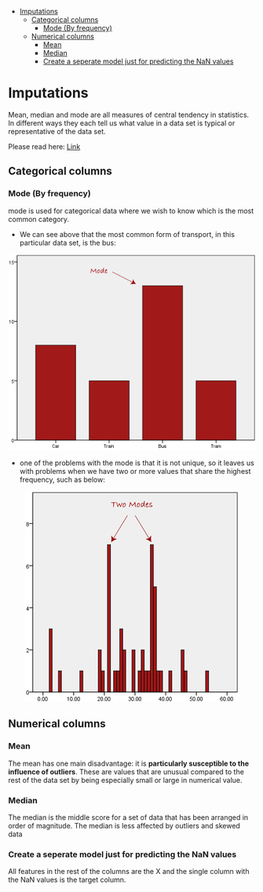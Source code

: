 <!--ts-->
   * [Imputations](#imputations)
      * [Categorical columns](#categorical-columns)
         * [Mode (By frequency)](#mode-by-frequency)
      * [Numerical columns](#numerical-columns)
         * [Mean](#mean)
         * [Median](#median)
         * [Create a seperate model just for predicting the NaN values](#create-a-seperate-model-just-for-predicting-the-nan-values)

<!-- Added by: gil_diy, at: Wed 26 Jan 2022 20:44:24 IST -->

<!--te-->


# Imputations

Mean, median and mode are all measures of central tendency in statistics. In different ways they each tell us what value in a data set is typical or representative of the data set.

Please read here: [Link](https://statistics.laerd.com/statistical-guides/measures-central-tendency-mean-mode-median.php)

## Categorical columns

### Mode (By frequency)

mode is used for categorical data where we wish to know which is the most common category.

* We can see above that the most common form of transport, in this particular data set, is the bus:

<p align="center"> <!-- style="width:400px;" -->
  <img src="images/mode-1a.png" title="tool tip here">
</p>

* one of the problems with the mode is that it is not unique, so it leaves us with problems when we have two or more values that share the highest frequency, such as below:

<p align="center"> <!-- style="width:400px;" -->
  <img src="images/mode-2.png" title="tool tip here">
</p>

## Numerical columns

### Mean

The mean has one main disadvantage: it is **particularly susceptible to the influence of outliers**. These are values that are unusual compared to the rest of the data set by being especially small or large in numerical value.


### Median

The median is the middle score for a set of data that has been arranged in order of magnitude. The median is less affected by outliers and skewed data


### Create a seperate model just for predicting the NaN values

All features in the rest of the columns are the X and the single column with the
NaN values is the target column.
